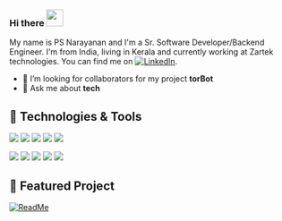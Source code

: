 ### Hi there <img src="https://raw.githubusercontent.com/MartinHeinz/MartinHeinz/master/wave.gif" width="30px">

My name is PS Narayanan and I'm a Sr. Software Developer/Backend Engineer. I'm from India, living in Kerala and currently working at Zartek technologies. You can find me on [![LinkedIn][3.2]][3].


- 🤔 I’m looking for collaborators for my project __torBot__
- 💬 Ask me about __tech__


## 🔧 Technologies & Tools

![](https://img.shields.io/badge/Code-Python-informational?style=for-the-badge&logo=python&logoColor=white&color=2bbc8a)
![](https://img.shields.io/badge/Shell-bash-informational?style=for-the-badge&logo=gnu-bash&logoColor=white&color=2bbc8a)
![](https://img.shields.io/badge/Cloud-AWS-informational?style=for-the-badge&logo=amazon-aws&logoColor=white&color=2bbc8a)
![](https://img.shields.io/badge/DB-Mysql-informational?style=for-the-badge&logo=mysql&logoColor=white&color=2bbc8a)
![](https://img.shields.io/badge/Code-Go-informational?style=for-the-badge&logo=go&logoColor=white&color=2bbc8a)

![](https://img.shields.io/badge/Tools-Docker-informational?style=for-the-badge&logo=docker&logoColor=white&color=2bbc8a)
![](https://img.shields.io/badge/OS-Mac-informational?style=for-the-badge&logo=apple&logoColor=white&color=2bbc8a)
![](https://img.shields.io/badge/OS-Linux-informational?style=for-the-badge&logo=linux&logoColor=white&color=2bbc8a)
![](https://img.shields.io/badge/Code-Kotlin-informational?style=for-the-badge&logo=kotlin&logoColor=white&color=2bbc8a)
![](https://img.shields.io/badge/OS-Windows-informational?style=for-the-badge&logo=windows&logoColor=white&color=2bbc8a)


<!--
**PSNAppz/psnappz** is a ✨ _special_ ✨ repository because its `README.md` (this file) appears on your GitHub profile.

-->

## 🔬 Featured Project

[![ReadMe ](https://github-readme-stats.vercel.app/api/pin/?username=dedsecinside&repo=torbot&theme=graywhite)](https://github.com/dedsecinside/torbot)

[3.2]: https://raw.githubusercontent.com/MartinHeinz/MartinHeinz/master/linkedin-3-16.png (LinkedIn icon without padding)
[3]: https://www.linkedin.com/in/0xpsn/

